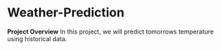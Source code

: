 # Weather-Prediction

**Project Overview**
In this project, we will predict tomorrows temperature using historical data.
